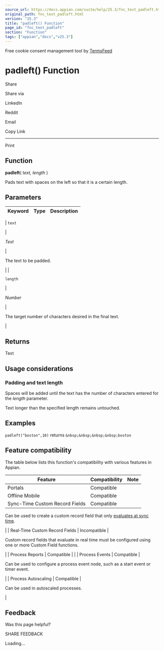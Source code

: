 ```yaml
---
source_url: https://docs.appian.com/suite/help/25.3/fnc_text_padleft.html
original_path: fnc_text_padleft.html
version: "25.3"
title: "padleft() Function"
page_id: "fnc_text_padleft"
section: "Function"
tags: ["appian","docs","v25.3"]
---
```



Free cookie consent management tool by [TermsFeed](https://www.termsfeed.com/)

# padleft() Function

Share

Share via

LinkedIn

Reddit

Email

Copy Link

* * *

Print

## Function

**padleft**( _text, length_ )

Pads text with spaces on the left so that it is a certain length.

## Parameters

| Keyword | Type | Description |
| --- | --- | --- |
|
`text`

 |

_Text_

 |

The text to be padded.

 |
|

`length`

 |

_Number_

 |

The target number of characters desired in the final text.

 |

## Returns

Text

## Usage considerations

### Padding and text length

Spaces will be added until the text has the number of characters entered for the _length_ parameter.

Text longer than the specified length remains untouched.

## Examples

`padleft("boston",10)` returns `&nbsp;&nbsp;&nbsp;&nbsp;boston`

## Feature compatibility

The table below lists this function's compatibility with various features in Appian.

| Feature | Compatibility | Note |
| --- | --- | --- |
| Portals | Compatible |  |
| Offline Mobile | Compatible |  |
| Sync-Time Custom Record Fields | Compatible |
Can be used to create a custom record field that only [evaluates at sync time](custom-record-fields.html#prodlink-sync-time-evaluations).

 |
| Real-Time Custom Record Fields | Incompatible |

Custom record fields that evaluate in real time must be configured using one or more Custom Field functions.

 |
| Process Reports | Compatible |  |
| Process Events | Compatible |

Can be used to configure a process event node, such as a start event or timer event.

 |
| Process Autoscaling | Compatible |

Can be used in autoscaled processes.

 |

## Feedback

Was this page helpful?

SHARE FEEDBACK

Loading...